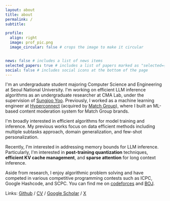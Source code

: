 ```yaml
---
layout: about
title: about
permalink: /
subtitle:

profile:
  align: right
  image: prof_pic.png
  image_circular: false # crops the image to make it circular


news: false # includes a list of news items
selected_papers: true # includes a list of papers marked as "selected={true}"
social: false # includes social icons at the bottom of the page
---
```


I'm an undergraduate student majoring Computer Science and Engineering at Seoul National University. I'm working on efficient LLM inference algorithms as an undergraduate researcher at CMA Lab, under the supervision of [Sungjoo Yoo](http://cmalab.snu.ac.kr/member/yeonbin). 
Previously, I worked as a machine learning engineer at [Hyperconnect](https://hyperconnect.com/) (acquired by [Match Group](https://mtch.com/)), where I built an ML-based content moderation system for Match Group brands.

I'm broadly interested in efficient algorithms for model training and inference. My previous works focus on data efficient methods including multiple subtasks approach, domain generalization, and few-shot personalization.

Recently, I'm interested in addressing memory bounds for LLM inference. Particularly, I'm interested in **post-training quantization** techniques, **efficient KV cache management**, and **sparse attention** for long context inference. 

Aside from research, I enjoy algorithmic problem solving and have competed in various competitive programming contests such as ICPC, Google Hashcode, and SCPC. You can find me on [codeforces](https://codeforces.com/profile/diordhd) and [BOJ](https://www.acmicpc.net/user/dhdroid).

Links: [Github](https://github.com/DHdroid) / [CV](assets/pdf/CV_Donghyun_Son.pdf) / [Google Scholar](https://scholar.google.com/citations?user=xAAK1lsAAAAJ&hl=ko) / [X](https://x.com/dhdroiid)
